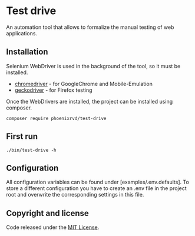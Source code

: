 # Test drive

An automation tool that allows to formalize the manual testing of web applications.

## Installation

Selenium WebDriver is used in the background of the tool, so it must be installed.

* [chromedriver](https://chromedriver.chromium.org/home) - for GoogleChrome and Mobile-Emulation
* [geckodriver](https://github.com/mozilla/geckodriver) - for Firefox testing

Once the WebDrivers are installed, the project can be installed using composer.

```shell
composer require phoenixrvd/test-drive
```

## First run

```shell
./bin/test-drive -h
```

## Configuration

All configuration variables can be found under [examples/.env.defaults]. To store a different configuration you have to create an
.env file in the project root and overwrite the corresponding settings in this file.

## Copyright and license

Code released under the [MIT License](LICENSE). 

